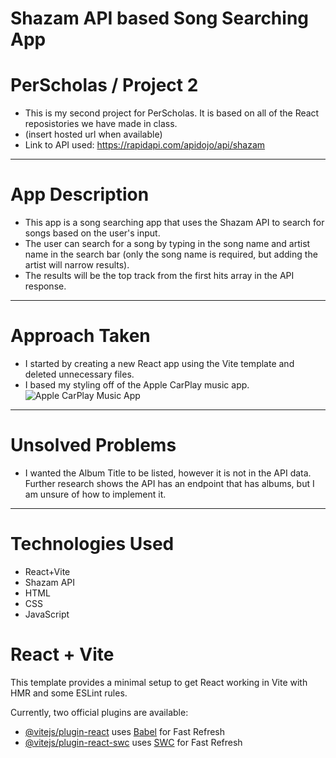 # Shazam API based Song Searching App
# PerScholas / Project 2
- This is my second project for PerScholas. It is based on all of the React reposistories we have made in class. 
- (insert hosted url when available)
- Link to API used: https://rapidapi.com/apidojo/api/shazam
--------------------------------------------------

# App Description
- This app is a song searching app that uses the Shazam API to search for songs based on the user's input.
- The user can search for a song by typing in the song name and artist name in the search bar (only the song name is required, but adding the artist will narrow results).
- The results will be the top track from the first hits array in the API response.

--------------------------------------------------
# Approach Taken
- I started by creating a new React app using the Vite template and deleted unnecessary files.
- I based my styling off of the Apple CarPlay music app.
![Apple CarPlay Music App](https://canada.crutchfieldonline.com/ImageBank/v20191007110100/ImageHandler/scale/978/978/core/learn/article/3450/carplay-screenshot-4.jpg)

--------------------------------------------------
# Unsolved Problems
- I wanted the Album Title to be listed, however it is not in the API data. Further research shows the API has an endpoint that has albums, but I am unsure of how to implement it.

--------------------------------------------------
# Technologies Used
- React+Vite
- Shazam API
- HTML
- CSS
- JavaScript














# React + Vite

This template provides a minimal setup to get React working in Vite with HMR and some ESLint rules.

Currently, two official plugins are available:

- [@vitejs/plugin-react](https://github.com/vitejs/vite-plugin-react/blob/main/packages/plugin-react/README.md) uses [Babel](https://babeljs.io/) for Fast Refresh
- [@vitejs/plugin-react-swc](https://github.com/vitejs/vite-plugin-react-swc) uses [SWC](https://swc.rs/) for Fast Refresh
